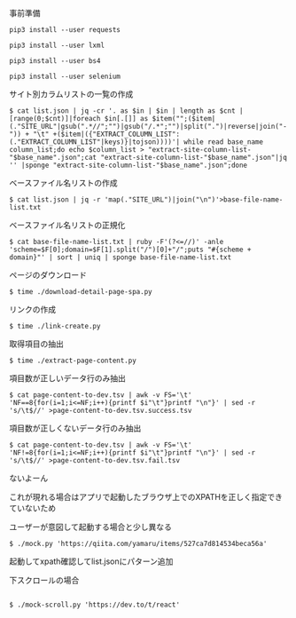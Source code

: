 事前準備

```
pip3 install --user requests

pip3 install --user lxml

pip3 install --user bs4

pip3 install --user selenium
```


サイト別カラムリストの一覧の作成

```
$ cat list.json | jq -cr '. as $in | $in | length as $cnt | [range(0;$cnt)]|foreach $in[.[]] as $item("";($item|(."SITE_URL"|gsub(".*//";"")|gsub("/.*";"")|split(".")|reverse|join("-")) + "\t" +($item|({"EXTRACT_COLUMN_LIST":(."EXTRACT_COLUMN_LIST"|keys)}|tojson))))'| while read base_name column_list;do echo $column_list > "extract-site-column-list-"$base_name".json";cat "extract-site-column-list-"$base_name".json"|jq '' |sponge "extract-site-column-list-"$base_name".json";done
```

ベースファイル名リストの作成

```
$ cat list.json | jq -r 'map(."SITE_URL")|join("\n")'>base-file-name-list.txt
```

ベースファイル名リストの正規化


```
$ cat base-file-name-list.txt | ruby -F'(?<=//)' -anle 'scheme=$F[0];domain=$F[1].split("/")[0]+"/";puts "#{scheme + domain}"' | sort | uniq | sponge base-file-name-list.txt
```


ページのダウンロード

```
$ time ./download-detail-page-spa.py
```

リンクの作成

```
$ time ./link-create.py
```


取得項目の抽出
```
$ time ./extract-page-content.py
```

項目数が正しいデータ行のみ抽出

```
$ cat page-content-to-dev.tsv | awk -v FS='\t' 'NF==8{for(i=1;i<=NF;i++){printf $i"\t"}printf "\n"}' | sed -r 's/\t$//' >page-content-to-dev.tsv.success.tsv
```

項目数が正しくないデータ行のみ抽出

```
$ cat page-content-to-dev.tsv | awk -v FS='\t' 'NF!=8{for(i=1;i<=NF;i++){printf $i"\t"}printf "\n"}' | sed -r 's/\t$//' >page-content-to-dev.tsv.fail.tsv
```

ないよーん

これが現れる場合はアプリで起動したブラウザ上でのXPATHを正しく指定できていないため

ユーザーが意図して起動する場合と少し異なる

```
$ ./mock.py 'https://qiita.com/yamaru/items/527ca7d814534beca56a'
```

起動してxpath確認してlist.jsonにパターン追加


下スクロールの場合

```

$ ./mock-scroll.py 'https://dev.to/t/react'

```
